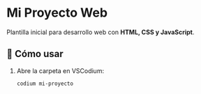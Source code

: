 # Mi Proyecto Web

Plantilla inicial para desarrollo web con **HTML, CSS y JavaScript**.

## 🚀 Cómo usar
1. Abre la carpeta en VSCodium:  
   ```bash
   codium mi-proyecto
